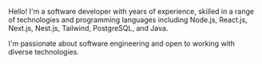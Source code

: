 Hello! I'm a software developer with years of experience, skilled in a range of technologies and programming languages including Node.js, React.js, Next.js, Nest.js, Tailwind, PostgreSQL, and Java.

I'm passionate about software engineering and open to working with diverse technologies.
